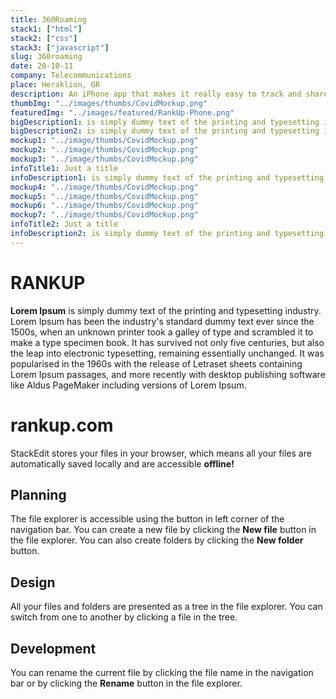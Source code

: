 ```yaml
---
title: 360Roaming
stack1: ["html"]
stack2: ["css"]
stack3: ["javascript"]
slug: 360roaming
date: 20-10-11
company: Telecommunications
place: Heraklion, GR
description: An iPhone app that makes it really easy to track and share movies.
thumbImg: "../images/thumbs/CovidMockup.png"
featuredImg: "../images/featured/RankUp-Phone.png"
bigDescription1: is simply dummy text of the printing and typesetting industry. Lorem Ipsum has been the industry's standard dummy text ever since the 1500s, when an unknown printer took a galley of type and scrambled it to make a type specimen book.
bigDescription2: is simply dummy text of the printing and typesetting industry. Lorem Ipsum has been the industry's standard dummy text ever since the 1500s, when an unknown printer took a galley of type and scrambled it to make a type specimen book.
mockup1: "../image/thumbs/CovidMockup.png"
mockup2: "../image/thumbs/CovidMockup.png"
mockup3: "../image/thumbs/CovidMockup.png"
infoTitle1: Just a title
infoDescription1: is simply dummy text of the printing and typesetting industry. Lorem Ipsum has been the industry's standard dummy text ever since the 1500s, when an unknown printer took a galley of type and scrambled it to make a type specimen book.
mockup4: "../image/thumbs/CovidMockup.png"
mockup5: "../image/thumbs/CovidMockup.png"
mockup6: "../image/thumbs/CovidMockup.png"
mockup7: "../image/thumbs/CovidMockup.png"
infoTitle2: Just a title
infoDescription2: is simply dummy text of the printing and typesetting industry. Lorem Ipsum has been the industry's standard dummy text ever since the 1500s, when an unknown printer took a galley of type and scrambled it to make a type specimen book.
---
```


# RANKUP

**Lorem Ipsum** is simply dummy text of the printing and typesetting industry. Lorem Ipsum has been the industry's standard dummy text ever since the 1500s, when an unknown printer took a galley of type and scrambled it to make a type specimen book. It has survived not only five centuries, but also the leap into electronic typesetting, remaining essentially unchanged. It was popularised in the 1960s with the release of Letraset sheets containing Lorem Ipsum passages, and more recently with desktop publishing software like Aldus PageMaker including versions of Lorem Ipsum.

# rankup.com

StackEdit stores your files in your browser, which means all your files are automatically saved locally and are accessible **offline!**

## Planning

The file explorer is accessible using the button in left corner of the navigation bar. You can create a new file by clicking the **New file** button in the file explorer. You can also create folders by clicking the **New folder** button.

## Design

All your files and folders are presented as a tree in the file explorer. You can switch from one to another by clicking a file in the tree.

## Development

You can rename the current file by clicking the file name in the navigation bar or by clicking the **Rename** button in the file explorer.
